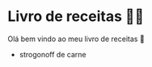 # Livro de receitas :man_cook:

Olá bem vindo ao meu livro de receitas :wave:
 - strogonoff de carne
